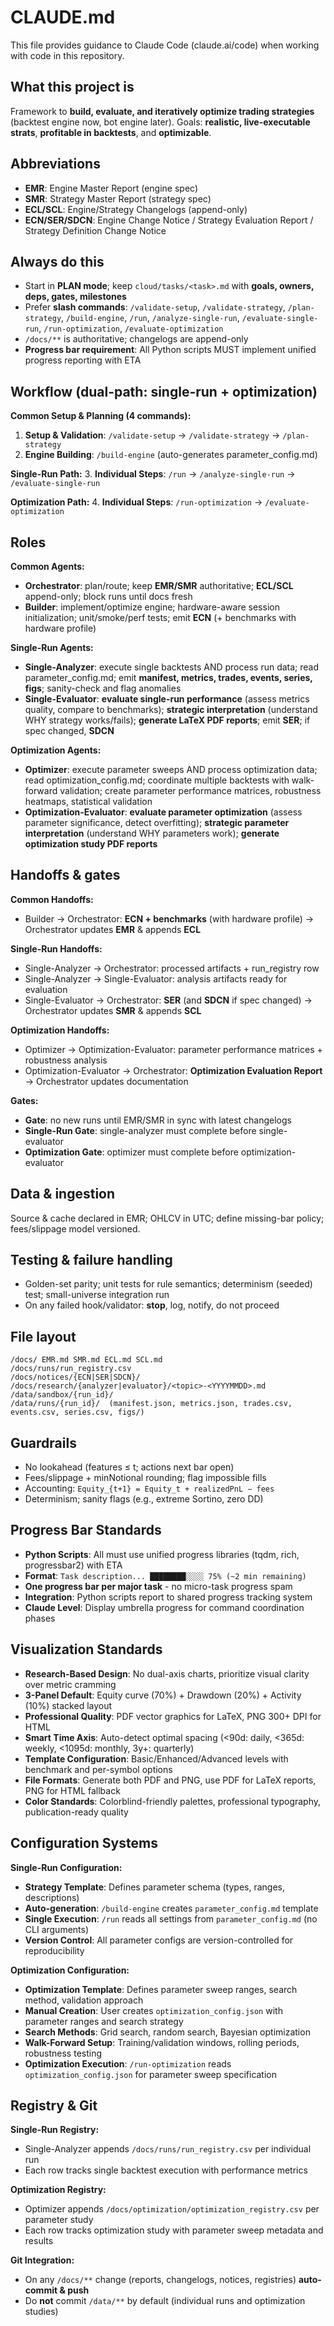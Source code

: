 # CLAUDE.md

This file provides guidance to Claude Code (claude.ai/code) when working with code in this repository.

## What this project is

Framework to **build, evaluate, and iteratively optimize trading strategies** (backtest engine now, bot engine later). Goals: **realistic, live-executable strats**, **profitable in backtests**, and **optimizable**.

## Abbreviations

* **EMR**: Engine Master Report (engine spec)
* **SMR**: Strategy Master Report (strategy spec)  
* **ECL/SCL**: Engine/Strategy Changelogs (append-only)
* **ECN/SER/SDCN**: Engine Change Notice / Strategy Evaluation Report / Strategy Definition Change Notice

## Always do this

* Start in **PLAN mode**; keep `cloud/tasks/<task>.md` with **goals, owners, deps, gates, milestones**
* Prefer **slash commands**: `/validate-setup`, `/validate-strategy`, `/plan-strategy`, `/build-engine`, `/run`, `/analyze-single-run`, `/evaluate-single-run`, `/run-optimization`, `/evaluate-optimization`
* `/docs/**` is authoritative; changelogs are append-only
* **Progress bar requirement**: All Python scripts MUST implement unified progress reporting with ETA

## Workflow (dual-path: single-run + optimization)

**Common Setup & Planning (4 commands):**
1. **Setup & Validation**: `/validate-setup` → `/validate-strategy` → `/plan-strategy`
2. **Engine Building**: `/build-engine` (auto-generates parameter_config.md)

**Single-Run Path:**
3. **Individual Steps**: `/run` → `/analyze-single-run` → `/evaluate-single-run`

**Optimization Path:**
4. **Individual Steps**: `/run-optimization` → `/evaluate-optimization`

## Roles

**Common Agents:**
* **Orchestrator**: plan/route; keep **EMR/SMR** authoritative; **ECL/SCL** append-only; block runs until docs fresh
* **Builder**: implement/optimize engine; hardware-aware session initialization; unit/smoke/perf tests; emit **ECN** (+ benchmarks with hardware profile)

**Single-Run Agents:**
* **Single-Analyzer**: execute single backtests AND process run data; read parameter_config.md; emit **manifest, metrics, trades, events, series, figs**; sanity-check and flag anomalies  
* **Single-Evaluator**: **evaluate single-run performance** (assess metrics quality, compare to benchmarks); **strategic interpretation** (understand WHY strategy works/fails); **generate LaTeX PDF reports**; emit **SER**; if spec changed, **SDCN**

**Optimization Agents:**
* **Optimizer**: execute parameter sweeps AND process optimization data; read optimization_config.md; coordinate multiple backtests with walk-forward validation; create parameter performance matrices, robustness heatmaps, statistical validation
* **Optimization-Evaluator**: **evaluate parameter optimization** (assess parameter significance, detect overfitting); **strategic parameter interpretation** (understand WHY parameters work); **generate optimization study PDF reports**

## Handoffs & gates

**Common Handoffs:**
* Builder → Orchestrator: **ECN + benchmarks** (with hardware profile) → Orchestrator updates **EMR** & appends **ECL**

**Single-Run Handoffs:**
* Single-Analyzer → Orchestrator: processed artifacts + run_registry row
* Single-Analyzer → Single-Evaluator: analysis artifacts ready for evaluation
* Single-Evaluator → Orchestrator: **SER** (and **SDCN** if spec changed) → Orchestrator updates **SMR** & appends **SCL**

**Optimization Handoffs:**
* Optimizer → Optimization-Evaluator: parameter performance matrices + robustness analysis
* Optimization-Evaluator → Orchestrator: **Optimization Evaluation Report** → Orchestrator updates documentation

**Gates:**
* **Gate**: no new runs until EMR/SMR in sync with latest changelogs
* **Single-Run Gate**: single-analyzer must complete before single-evaluator
* **Optimization Gate**: optimizer must complete before optimization-evaluator

## Data & ingestion

Source & cache declared in EMR; OHLCV in UTC; define missing-bar policy; fees/slippage model versioned.

## Testing & failure handling

* Golden-set parity; unit tests for rule semantics; determinism (seeded) test; small-universe integration run
* On any failed hook/validator: **stop**, log, notify, do not proceed

## File layout

```
/docs/ EMR.md SMR.md ECL.md SCL.md
/docs/runs/run_registry.csv
/docs/notices/{ECN|SER|SDCN}/
/docs/research/{analyzer|evaluator}/<topic>-<YYYYMMDD>.md
/data/sandbox/{run_id}/
/data/runs/{run_id}/  (manifest.json, metrics.json, trades.csv, events.csv, series.csv, figs/)
```

## Guardrails

* No lookahead (features ≤ t; actions next bar open)
* Fees/slippage + minNotional rounding; flag impossible fills
* Accounting: `Equity_{t+1} = Equity_t + realizedPnL − fees`
* Determinism; sanity flags (e.g., extreme Sortino, zero DD)

## Progress Bar Standards

* **Python Scripts**: All must use unified progress libraries (tqdm, rich, progressbar2) with ETA
* **Format**: `Task description... ████████░░░░ 75% (~2 min remaining)`
* **One progress bar per major task** - no micro-task progress spam
* **Integration**: Python scripts report to shared progress tracking system
* **Claude Level**: Display umbrella progress for command coordination phases

## Visualization Standards

* **Research-Based Design**: No dual-axis charts, prioritize visual clarity over metric cramming
* **3-Panel Default**: Equity curve (70%) + Drawdown (20%) + Activity (10%) stacked layout
* **Professional Quality**: PDF vector graphics for LaTeX, PNG 300+ DPI for HTML
* **Smart Time Axis**: Auto-detect optimal spacing (<90d: daily, <365d: weekly, <1095d: monthly, 3y+: quarterly)
* **Template Configuration**: Basic/Enhanced/Advanced levels with benchmark and per-symbol options
* **File Formats**: Generate both PDF and PNG, use PDF for LaTeX reports, PNG for HTML fallback
* **Color Standards**: Colorblind-friendly palettes, professional typography, publication-ready quality

## Configuration Systems

**Single-Run Configuration:**
* **Strategy Template**: Defines parameter schema (types, ranges, descriptions)
* **Auto-generation**: `/build-engine` creates `parameter_config.md` template
* **Single Execution**: `/run` reads all settings from `parameter_config.md` (no CLI arguments)
* **Version Control**: All parameter configs are version-controlled for reproducibility

**Optimization Configuration:**
* **Optimization Template**: Defines parameter sweep ranges, search method, validation approach
* **Manual Creation**: User creates `optimization_config.json` with parameter ranges and search strategy
* **Search Methods**: Grid search, random search, Bayesian optimization
* **Walk-Forward Setup**: Training/validation windows, rolling periods, robustness testing
* **Optimization Execution**: `/run-optimization` reads `optimization_config.json` for parameter sweep specification

## Registry & Git

**Single-Run Registry:**
* Single-Analyzer appends `/docs/runs/run_registry.csv` per individual run
* Each row tracks single backtest execution with performance metrics

**Optimization Registry:**
* Optimizer appends `/docs/optimization/optimization_registry.csv` per parameter study
* Each row tracks optimization study with parameter sweep metadata and results

**Git Integration:**
* On any `/docs/**` change (reports, changelogs, notices, registries) **auto-commit & push**
* Do **not** commit `/data/**` by default (individual runs and optimization studies)